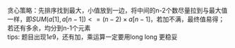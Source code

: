 贪心策略：先排序找到最大，小值放到一边，将中间的n-2个数尽量拉到与最大值一样，即$SUM(a[1],a[n-1])<=(n-2)\times a[n-1]$，若加不满，最终值易得；若还有多余，均分到n-1个元素  
tips:
题目出现$1e9$，还有加，乘运算一定要用long long 更稳妥